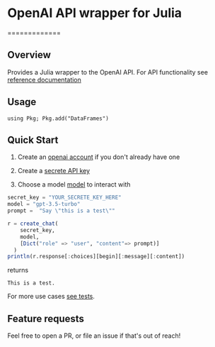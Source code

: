 
# OpenAI API wrapper for Julia
=============

## Overview
Provides a Julia wrapper to the OpenAI API.
For API functionality see [reference documentation](https://platform.openai.com/docs/api-reference)

## Usage
`using Pkg; Pkg.add("DataFrames")`

## Quick Start
1. Create an [openai account](https://chat.openai.com/auth/login) if you don't already have one

2. Create a [secrete API key](https://platform.openai.com/account/api-keys)

3. Choose a model [model](https://platform.openai.com/docs/models) to interact with

```julia
secret_key = "YOUR_SECRETE_KEY_HERE"
model = "gpt-3.5-turbo"
prompt =  "Say \"this is a test\""

r = create_chat(
    secret_key, 
    model,
    [Dict("role" => "user", "content"=> prompt)]
  )
println(r.response[:choices][begin][:message][:content])
```

returns

`This is a test.`


For more use cases [see tests](https://github.com/rory-linehan/OpenAI.jl/tree/main/test).

## Feature requests
Feel free to open a PR, or file an issue if that's out of reach!
